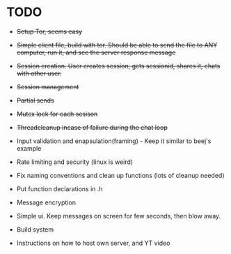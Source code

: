 # TODO
- ~~Setup Tor, seems easy~~
- ~~Simple client file, build with tor. Should be able to send the file to ANY computer, run it, and see the server response message~~
- ~~Session creation. User creates session, gets sessionid, shares it, chats with other user.~~
- ~~Session management~~
- ~~Partial sends~~
- ~~Mutex lock for each sesison~~
- ~~Threadcleanup incase of failure during the chat loop~~

- Input validation and enapsulation(framing) - Keep it similar to beej's example

- Rate limiting and security (linux is weird)

- Fix naming conventions and clean up functions (lots of cleanup needed)
- Put function declarations in .h
- Message encryption


- Simple ui. Keep messages on screen for few seconds, then blow away.
- Build system
- Instructions on how to host own server, and YT video